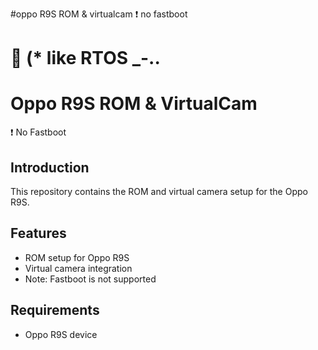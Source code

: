 #oppo R9S ROM & virtualcam 
     ❗ no fastboot 
# 📄  (* like RTOS _-..

# Oppo R9S ROM & VirtualCam

❗ No Fastboot

## Introduction
This repository contains the ROM and virtual camera setup for the Oppo R9S. 

## Features
- ROM setup for Oppo R9S
- Virtual camera integration
- Note: Fastboot is not supported

## Requirements
- Oppo R9S device


